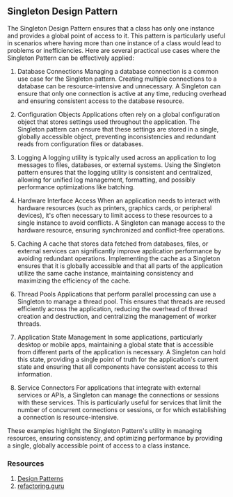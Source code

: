 ## Singleton Design Pattern

The Singleton Design Pattern ensures that a class has only one instance and provides a global point of access to it. This pattern is particularly useful in scenarios where having more than one instance of a class would lead to problems or inefficiencies. Here are several practical use cases where the Singleton Pattern can be effectively applied:

1. Database Connections
   Managing a database connection is a common use case for the Singleton pattern. Creating multiple connections to a database can be resource-intensive and unnecessary. A Singleton can ensure that only one connection is active at any time, reducing overhead and ensuring consistent access to the database resource.

2. Configuration Objects
   Applications often rely on a global configuration object that stores settings used throughout the application. The Singleton pattern can ensure that these settings are stored in a single, globally accessible object, preventing inconsistencies and redundant reads from configuration files or databases.

3. Logging
   A logging utility is typically used across an application to log messages to files, databases, or external systems. Using the Singleton pattern ensures that the logging utility is consistent and centralized, allowing for unified log management, formatting, and possibly performance optimizations like batching.

4. Hardware Interface Access
   When an application needs to interact with hardware resources (such as printers, graphics cards, or peripheral devices), it's often necessary to limit access to these resources to a single instance to avoid conflicts. A Singleton can manage access to the hardware resource, ensuring synchronized and conflict-free operations.

5. Caching
   A cache that stores data fetched from databases, files, or external services can significantly improve application performance by avoiding redundant operations. Implementing the cache as a Singleton ensures that it is globally accessible and that all parts of the application utilize the same cache instance, maintaining consistency and maximizing the efficiency of the cache.

6. Thread Pools
   Applications that perform parallel processing can use a Singleton to manage a thread pool. This ensures that threads are reused efficiently across the application, reducing the overhead of thread creation and destruction, and centralizing the management of worker threads.

7. Application State Management
   In some applications, particularly desktop or mobile apps, maintaining a global state that is accessible from different parts of the application is necessary. A Singleton can hold this state, providing a single point of truth for the application's current state and ensuring that all components have consistent access to this information.

8. Service Connectors
   For applications that integrate with external services or APIs, a Singleton can manage the connections or sessions with these services. This is particularly useful for services that limit the number of concurrent connections or sessions, or for which establishing a connection is resource-intensive.

These examples highlight the Singleton Pattern's utility in managing resources, ensuring consistency, and optimizing performance by providing a single, globally accessible point of access to a class instance.

### Resources
1. [Design Patterns](https://www.amazon.com/Design-Patterns-Elements-Reusable-Object-Oriented/dp/0201633612)
2. [refactoring.guru](https://refactoring.guru/design-patterns/singleton)